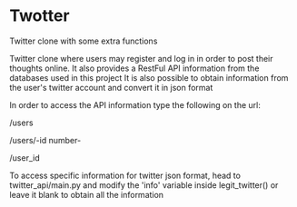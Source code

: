 # Twotter



Twitter clone with some extra functions

Twitter clone where users may register and log in in order to post their thoughts online.
It also provides a RestFul API information from the databases used in this project
It is also possible to obtain information from the user's twitter account and convert it in json format

In order to access the API information type the following on the url:
<p>/users</p>
<p>/users/-id number-</p>
/user_id

To access specific information for twitter json format, head to twitter_api/main.py and modify the 'info' variable inside legit_twitter() or leave it blank to obtain all the information
